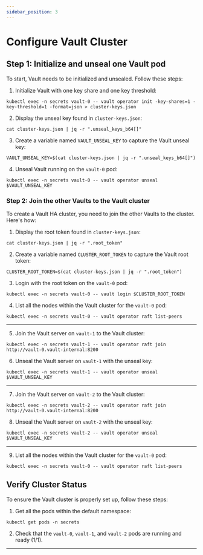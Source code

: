```yaml
---
sidebar_position: 3
---
```

# Configure Vault Cluster

## Step 1: Initialize and unseal one Vault pod

To start, Vault needs to be initialized and unsealed. Follow these steps:

1. Initialize Vault with one key share and one key threshold:

```shell
kubectl exec -n secrets vault-0 -- vault operator init -key-shares=1 -key-threshold=1 -format=json > cluster-keys.json
```

2. Display the unseal key found in `cluster-keys.json`:

```shell
cat cluster-keys.json | jq -r ".unseal_keys_b64[]"
```

3. Create a variable named `VAULT_UNSEAL_KEY` to capture the Vault unseal key:

```shell
VAULT_UNSEAL_KEY=$(cat cluster-keys.json | jq -r ".unseal_keys_b64[]")
```

4. Unseal Vault running on the `vault-0` pod:

```shell
kubectl exec -n secrets vault-0 -- vault operator unseal $VAULT_UNSEAL_KEY
```

### Step 2: Join the other Vaults to the Vault cluster

To create a Vault HA cluster, you need to join the other Vaults to the cluster. Here's how:

1. Display the root token found in `cluster-keys.json`:

```shell
cat cluster-keys.json | jq -r ".root_token"
```

2. Create a variable named `CLUSTER_ROOT_TOKEN` to capture the Vault root token:

```shell
CLUSTER_ROOT_TOKEN=$(cat cluster-keys.json | jq -r ".root_token")
```

3. Login with the root token on the `vault-0` pod:

```shell
kubectl exec -n secrets vault-0 -- vault login $CLUSTER_ROOT_TOKEN
```

4. List all the nodes within the Vault cluster for the `vault-0` pod:

```shell
kubectl exec -n secrets vault-0 -- vault operator raft list-peers
```
---
5. Join the Vault server on `vault-1` to the Vault cluster:

```shell
kubectl exec -n secrets vault-1 -- vault operator raft join http://vault-0.vault-internal:8200
```

6. Unseal the Vault server on `vault-1` with the unseal key:

```shell
kubectl exec -n secrets vault-1 -- vault operator unseal $VAULT_UNSEAL_KEY
```
---
7. Join the Vault server on `vault-2` to the Vault cluster:

```shell
kubectl exec -n secrets vault-2 -- vault operator raft join http://vault-0.vault-internal:8200
```

8. Unseal the Vault server on `vault-2` with the unseal key:

```shell
kubectl exec -n secrets vault-2 -- vault operator unseal $VAULT_UNSEAL_KEY
```
---
9. List all the nodes within the Vault cluster for the `vault-0` pod:

```shell
kubectl exec -n secrets vault-0 -- vault operator raft list-peers
```

## Verify Cluster Status

To ensure the Vault cluster is properly set up, follow these steps:

1. Get all the pods within the default namespace:

```shell
kubectl get pods -n secrets
```

2. Check that the `vault-0`, `vault-1`, and `vault-2` pods are running and ready (1/1).



















<!-- 
## Initialize and unseal one Vault pod
Vault starts uninitialized and in the sealed state. Prior to initialization the Integrated Storage backend is not prepared to receive data.

Initialize Vault with one key share and one key threshold.
```
kubectl exec -n secrets vault-0 -- vault operator init -key-shares=1 -key-threshold=1 -format=json > cluster-keys.json                                         
```

The operator init command generates a root key that it disassembles into key shares -key-shares=1 and then sets the number of key shares required to unseal Vault -key-threshold=1. These key shares are written to the output as unseal keys in JSON format -format=json. Here the output is redirected to a file named cluster-keys.json.

Display the unseal key found in cluster-keys.json.
```
 cat cluster-keys.json | jq -r ".unseal_keys_b64[]"
 ```

 :::Danger  Insecure operation

Do not run an unsealed Vault in production with a single key share and a single key threshold. This approach is only used here to simplify the unsealing process for this demonstration.
:::

Create a variable named VAULT_UNSEAL_KEY to capture the Vault unseal key.

```
VAULT_UNSEAL_KEY=$(cat cluster-keys.json | jq -r ".unseal_keys_b64[]")
```

After initialization, Vault is configured to know where and how to access the storage, but does not know how to decrypt any of it. Unsealing is the process of constructing the root key necessary to read the decryption key to decrypt the data, allowing access to the Vault.

Unseal Vault running on the vault-0 pod.
```
 kubectl exec vault-0 -- vault operator unseal $VAULT_UNSEAL_KEY
 ```
 The operator unseal command reports that Vault is initialized and unsealed.

:::danger Insecure operation

Providing the unseal key with the command writes the key to your shell's history. This approach is only used here to simplify the unsealing process for this demonstration.
:::

Insecure operation

Providing the unseal key with the command writes the key to your shell's history. This approach is only used here to simplify the unsealing process for this demonstration.

```
kubectl exec  -n secrets vault-0 -- vault status
```

## Join the other Vaults to the Vault cluster
The Vault server running on the vault-0 pod is a Vault HA cluster with a single node. To display the list of nodes requires that you are logging in with the root token.

Display the root token found in cluster-keys.json.
```
 cat cluster-keys.json | jq -r ".root_token"
```
Create a variable named CLUSTER_ROOT_TOKEN to capture the Vault unseal key.
```
 CLUSTER_ROOT_TOKEN=$(cat cluster-keys.json | jq -r ".root_token")
```

Login with the root token on the vault-0 pod.
```
 kubectl exec -n secrets vault-0 -- vault login $CLUSTER_ROOT_TOKEN
```

:::danger Insecure operation

The login command stores the root token in a file for the container user. Subsequent commands are executed with that token. This approach is only used here to simplify the cluster configuration demonstration.
:::
List all the nodes within the Vault cluster for the vault-0 pod.
```
 kubectl exec -n secrets vault-0 -- vault operator raft list-peers
 ```

 This displays the one node within the Vault cluster. This cluster is addressable through the Kubernetes service vault-0.vault-internal created by the Helm chart. The Vault servers on the other pods need to join this cluster and be unsealed.

Join the Vault server on vault-1 to the Vault cluster.

```
kubectl exec -n secrets vault-1 -- vault operator raft join http://vault-0.vault-internal:8200
```

This Vault server joins the cluster sealed. To unseal the Vault server requires the same unseal key, VAULT_UNSEAL_KEY, provided to the first Vault server.

Unseal the Vault server on vault-1 with the unseal key.
```
 kubectl exec -n secrets vault-1 -- vault operator unseal $VAULT_UNSEAL_KEY
```
The Vault server on vault-1 is now a functional node within the Vault cluster.

Join the Vault server on vault-2 to the Vault cluster.
```
 kubectl exec -n secrets vault-2 -- vault operator raft join http://vault-0.vault-internal:8200
```

Unseal the Vault server on vault-2 with the unseal key.
```
 kubectl exec -n secrets vault-2 -- vault operator unseal $VAULT_UNSEAL_KEY
```
The Vault server on vault-2 is now a functional node within the Vault cluster.

List all the nodes within the Vault cluster for the vault-0 pod.
```
 kubectl exec -n secrets vault-0 -- vault operator raft list-peers
```
This displays all three nodes within the Vault cluster.

Get all the pods within the default namespace.
```
 kubectl get pods -n secrets
```

The vault-0, vault-1, and vault-2 pods report that they are Running and ready (1/1). -->

----------------------------------------------------------------